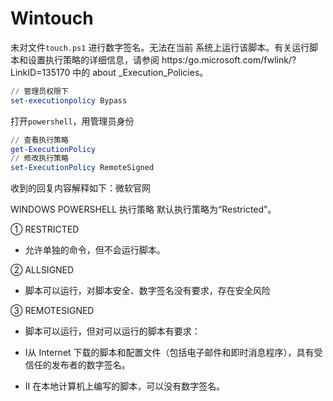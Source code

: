 # Wintouch

未对文件`touch.ps1` 进行数字签名。无法在当前
系统上运行该脚本。有关运行脚本和设置执行策略的详细信息，请参阅 https:/go.microsoft.com/fwlink/?LinkID=135170 中的 about
_Execution_Policies。

```powershell
// 管理员权限下
set-executionpolicy Bypass
```

打开`powershell`，用管理员身份

```powershell
// 查看执行策略
get-ExecutionPolicy
// 修改执行策略
set-ExecutionPolicy RemoteSigned
```


收到的回复内容解释如下：微软官网

WINDOWS POWERSHELL 执行策略
默认执行策略为“Restricted”。

① RESTRICTED

- 允许单独的命令，但不会运行脚本。

② ALLSIGNED

- 脚本可以运行，对脚本安全、数字签名没有要求，存在安全风险

③ REMOTESIGNED

- 脚本可以运行，但对可以运行的脚本有要求：

- Ⅰ从 Internet 下载的脚本和配置文件（包括电子邮件和即时消息程序），具有受信任的发布者的数字签名。

- Ⅱ 在本地计算机上编写的脚本，可以没有数字签名。
